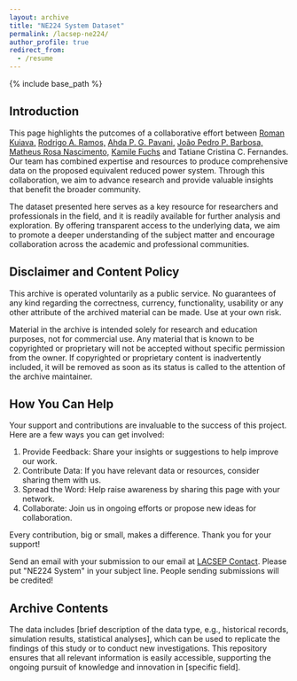 ```yaml
---
layout: archive
title: "NE224 System Dataset"
permalink: /lacsep-ne224/
author_profile: true
redirect_from:
  - /resume
---
```

{% include base_path %}

## Introduction

This page highlights the putcomes of a collaborative effort between [Roman Kuiava,](https://www.linkedin.com/in/roman-kuiava-16884914a/) [Rodrigo A. Ramos,](https://www.linkedin.com/in/rodrigo-ramos-23130436/) [Ahda P. G. Pavani,](https://www.linkedin.com/in/ahda-pavani-80784331/) [João Pedro P. Barbosa,](https://www.linkedin.com/in/joaoppeters/) [Matheus Rosa Nascimento,](https://www.linkedin.com/in/matheus-rosa-4673341b9/) [Kamile Fuchs](https://www.linkedin.com/in/kamilefuchs) and Tatiane Cristina C. Fernandes. Our team has combined expertise and resources to produce comprehensive data on the proposed equivalent reduced power system. Through this collaboration, we aim to advance research and provide valuable insights that benefit the broader community.

The dataset presented here serves as a key resource for researchers and professionals in the field, and it is readily available for further analysis and exploration. By offering transparent access to the underlying data, we aim to promote a deeper understanding of the subject matter and encourage collaboration across the academic and professional communities.

## Disclaimer and Content Policy

This archive is operated voluntarily as a public service. No guarantees of any kind regarding the correctness, currency, functionality, usability or any other attribute of the archived material can be made. Use at your own risk.

Material in the archive is intended solely for research and education purposes, not for commercial use. Any material that is known to be copyrighted or proprietary will not be accepted without specific permission from the owner. If copyrighted or proprietary content is inadvertently included, it will be removed as soon as its status is called to the attention of the archive maintainer.

## How You Can Help

Your support and contributions are invaluable to the success of this project. Here are a few ways you can get involved:

1. Provide Feedback: Share your insights or suggestions to help improve our work.
2. Contribute Data: If you have relevant data or resources, consider sharing them with us.
3. Spread the Word: Help raise awareness by sharing this page with your network.
4. Collaborate: Join us in ongoing efforts or propose new ideas for collaboration.

Every contribution, big or small, makes a difference. Thank you for your support!

Send an email with your submission to our email at [LACSEP Contact](https://lacsep.github.io/lacsep-contact/). Please put "NE224 System" in your subject line. People sending submissions will be credited!

## Archive Contents

The data includes [brief description of the data type, e.g., historical records, simulation results, statistical analyses], which can be used to replicate the findings of this study or to conduct new investigations. This repository ensures that all relevant information is easily accessible, supporting the ongoing pursuit of knowledge and innovation in [specific field].

<!-- <a href="../images/lacsep-logo.png" 
   onclick="event.preventDefault(); 
            gtag('event', 'download', {
                'event_category': 'file',
                'event_label': 'lacsep-logo.png',
                'value': 1
            }); 
            var link = document.createElement('a');
            link.href = '../images/lacsep-logo.png';
            link.download = 'lacsep-logo.png';
            document.body.appendChild(link);
            link.click();
            document.body.removeChild(link);">
   Download Archive
</a> -->

<a href="https://drive.google.com/drive/folders/124dTWGFjPbuy_-XdQ4eJFgjOtBxxBbqE?usp=sharing" 
   onclick="event.preventDefault(); 
            gtag('event', 'click', {
                'event_category': 'navigation',
                'event_label': 'GoogleDriveFolder',
                'value': 1
            }); 
            window.location.href = 'https://drive.google.com/drive/folders/124dTWGFjPbuy_-XdQ4eJFgjOtBxxBbqE?usp=sharing';">
</a>

